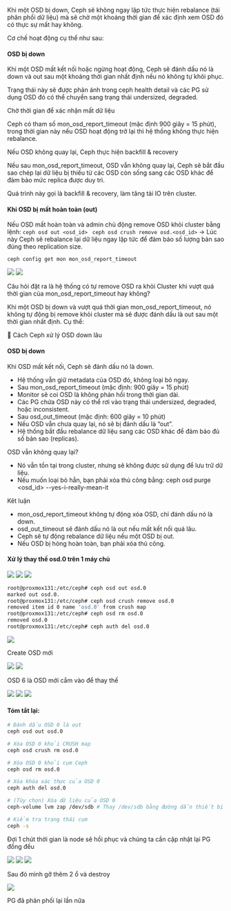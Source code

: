 Khi một OSD bị down, Ceph sẽ không ngay lập tức thực hiện rebalance (tái phân phối dữ liệu) mà sẽ chờ một khoảng thời gian để xác định xem OSD đó có thực sự mất hay không.

Cơ chế hoạt động cụ thể như sau:

#### OSD bị down

Khi một OSD mất kết nối hoặc ngừng hoạt động, Ceph sẽ đánh dấu nó là down và out sau một khoảng thời gian nhất định nếu nó không tự khôi phục.

Trạng thái này sẽ được phản ánh trong ceph health detail và các PG sử dụng OSD đó có thể chuyển sang trạng thái undersized, degraded.

Chờ thời gian để xác nhận mất dữ liệu

Ceph có tham số mon_osd_report_timeout (mặc định 900 giây = 15 phút), trong thời gian này nếu OSD hoạt động trở lại thì hệ thống không thực hiện rebalance.

Nếu OSD không quay lại, Ceph thực hiện backfill & recovery

Nếu sau mon_osd_report_timeout, OSD vẫn không quay lại, Ceph sẽ bắt đầu sao chép lại dữ liệu bị thiếu từ các OSD còn sống sang các OSD khác để đảm bảo mức replica được duy trì.

Quá trình này gọi là backfill & recovery, làm tăng tải IO trên cluster.

#### Khi OSD bị mất hoàn toàn (out)

Nếu OSD mất hoàn toàn và admin chủ động remove OSD khỏi cluster bằng lệnh: ``ceph osd out <osd_id> `` `` ceph osd crush remove osd.<osd_id> `` → Lúc này Ceph sẽ rebalance lại dữ liệu ngay lập tức để đảm bảo số lượng bản sao đúng theo replication size.

    ceph config get mon mon_osd_report_timeout

  <img src="cephimages/Screenshot_54.png">

  <img src="cephimages/Screenshot_55.png">


Câu hỏi đặt ra là hệ thống có tự remove OSD ra khỏi Cluster khi vượt quá thời gian của mon_osd_report_timeout hay không?

Khi một OSD bị down và vượt quá thời gian mon_osd_report_timeout, nó không tự động bị remove khỏi cluster mà sẽ được đánh dấu là out sau một thời gian nhất định. Cụ thể:

🔹 Cách Ceph xử lý OSD down lâu

#### OSD bị down

Khi OSD mất kết nối, Ceph sẽ đánh dấu nó là down.

  + Hệ thống vẫn giữ metadata của OSD đó, không loại bỏ ngay.
  + Sau mon_osd_report_timeout (mặc định: 900 giây = 15 phút)
  + Monitor sẽ coi OSD là không phản hồi trong thời gian dài.
  + Các PG chứa OSD này có thể rơi vào trạng thái undersized, degraded, hoặc inconsistent.
  + Sau osd_out_timeout (mặc định: 600 giây = 10 phút)
  + Nếu OSD vẫn chưa quay lại, nó sẽ bị đánh dấu là “out”.
  + Hệ thống bắt đầu rebalance dữ liệu sang các OSD khác để đảm bảo đủ số bản sao (replicas).

OSD vẫn không quay lại?

  + Nó vẫn tồn tại trong cluster, nhưng sẽ không được sử dụng để lưu trữ dữ liệu.
  + Nếu muốn loại bỏ hẳn, bạn phải xóa thủ công bằng: ceph osd purge <osd_id> --yes-i-really-mean-it

Kêt luận

  + mon_osd_report_timeout không tự động xóa OSD, chỉ đánh dấu nó là down.
  + osd_out_timeout sẽ đánh dấu nó là out nếu mất kết nối quá lâu.
  + Ceph sẽ tự động rebalance dữ liệu nếu một OSD bị out.
  + Nếu OSD bị hỏng hoàn toàn, bạn phải xóa thủ công.

#### Xử lý thay thế osd.0 trên 1 máy chủ

  <img src="cephimages/Screenshot_56.png">

  <img src="cephimages/Screenshot_57.png">

  <img src="cephimages/Screenshot_58.png">

```Bash
root@proxmox131:/etc/ceph# ceph osd out osd.0
marked out osd.0.
root@proxmox131:/etc/ceph# ceph osd crush remove osd.0
removed item id 0 name 'osd.0' from crush map
root@proxmox131:/etc/ceph# ceph osd rm osd.0
removed osd.0
root@proxmox131:/etc/ceph# ceph auth del osd.0

```
  <img src="cephimages/Screenshot_59.png">

Create OSD mới

  <img src="cephimages/Screenshot_60.png">

  <img src="cephimages/Screenshot_61.png">

OSD 6 là OSD mới cắm vào để thay thế

  <img src="cephimages/Screenshot_62.png">

  <img src="cephimages/Screenshot_63.png">

  <img src="cephimages/Screenshot_64.png">

#### Tóm tắt lại:
```Bash
# Đánh dấu OSD 0 là out
ceph osd out osd.0

# Xóa OSD 0 khỏi CRUSH map
ceph osd crush rm osd.0

# Xóa OSD 0 khỏi cụm Ceph
ceph osd rm osd.0

# Xóa khóa xác thực của OSD 0
ceph auth del osd.0

# (Tùy chọn) Xóa dữ liệu của OSD 0
ceph-volume lvm zap /dev/sdb # Thay /dev/sdb bằng đường dẫn thiết bị thực tế

# Kiểm tra trạng thái cụm
ceph -s

```
Đợi 1 chút thời gian là node sẽ hồi phục và chúng ta cần cập nhật lại PG đồng đều

  <img src="cephimages/Screenshot_65.png">

  <img src="cephimages/Screenshot_66.png">

  <img src="cephimages/Screenshot_67.png">

Sau đó mình gỡ thêm 2 ổ và destroy

  <img src="cephimages/Screenshot_68.png">

PG đã phân phối lại lần nữa








